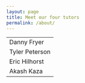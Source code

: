 ```yaml
---
layout: page
title: Meet our four tutors 
permalink: /about/
---
```

<table class= "Table1">

  <tr>
    <td>Danny Fryer</td>
  </tr>
  <tr>
    <td>Tyler Peterson</td>
  </tr>
  <tr>
    <td>Eric Hilhorst</td>
  </tr>
  <tr>
    <td>Akash Kaza</td>
  </tr>
</table>
